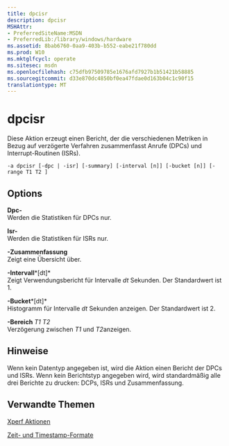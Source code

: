 ```yaml
---
title: dpcisr
description: dpcisr
MSHAttr:
- PreferredSiteName:MSDN
- PreferredLib:/library/windows/hardware
ms.assetid: 8bab6760-0aa9-403b-b552-eabe21f780dd
ms.prod: W10
ms.mktglfcycl: operate
ms.sitesec: msdn
ms.openlocfilehash: c75dfb97509785e1676afd7927b1b51421b58885
ms.sourcegitcommit: d33e870dc4850bf0ea47fdae0d163b04c1c90f15
translationtype: MT
---
```

# <a name="dpcisr"></a>dpcisr


Diese Aktion erzeugt einen Bericht, der die verschiedenen Metriken in Bezug auf verzögerte Verfahren zusammenfasst Anrufe (DPCs) und Interrupt-Routinen (ISRs).

``` syntax
-a dpcisr [-dpc | -isr] [-summary] [-interval [n]] [-bucket [n]] [-range T1 T2 ]
```

## <a name="options"></a>Options


<a href="" id="-dpc"></a>**Dpc-**  
Werden die Statistiken für DPCs nur.

<a href="" id="-isr"></a>**Isr-**  
Werden die Statistiken für ISRs nur.

<a href="" id="-summary"></a>**-Zusammenfassung**  
Zeigt eine Übersicht über.

<a href="" id="-interval-dt-"></a>**-Intervall***\[dt\]*  
Zeigt Verwendungsbericht für Intervalle *dt* Sekunden. Der Standardwert ist 1.

<a href="" id="-bucket-dt-"></a>**-Bucket***\[dt\]*  
Histogramm für Intervalle *dt* Sekunden anzeigen. Der Standardwert ist 2.

<a href="" id="-ranget1-t2"></a>**-Bereich** *T1 T2*  
Verzögerung zwischen *T1* und *T2*anzeigen.

## <a name="remarks"></a>Hinweise


Wenn kein Datentyp angegeben ist, wird die Aktion einen Bericht der DPCs und ISRs. Wenn kein Berichtstyp angegeben wird, wird standardmäßig alle drei Berichte zu drucken: DCPs, ISRs und Zusammenfassung.

## <a name="related-topics"></a>Verwandte Themen


[Xperf Aktionen](xperf-actions.md)

[Zeit- und Timestamp-Formate](time-and-timestamp-formats.md)

 

 







